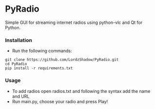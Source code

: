# PyRadio
Simple GUI for streaming internet radios using python-vlc and Qt for Python.


### Installation

- Run the following commands:

```
git clone https://github.com/LordzShadow/PyRadio.git
cd PyRadio
pip install -r requirements.txt
```

### Usage

- To add radios open radios.txt and following the syntax add the name and URL
- Run main.py, choose your radio and press Play!


